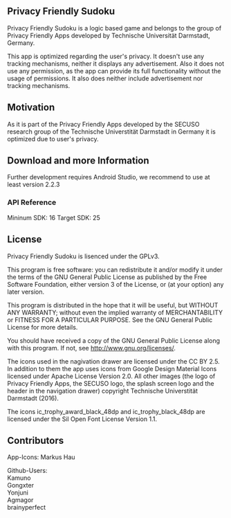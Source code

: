 ## Privacy Friendly Sudoku

Privacy Friendly Sudoku is a logic based game and belongs to the group of Privacy Friendly Apps developed by Technische Universität Darmstadt, Germany.

This app is optimized regarding the user's privacy. It doesn't use any tracking mechanisms, neither it displays any advertisement.
Also it does not use any permission, as the app can provide its full functionality without the usage of permissions. 
It also does neither include advertisement nor tracking mechanisms.

## Motivation 

As it is part of the Privacy Friendly Apps developed by the SECUSO research group of the Technische 
Universtität Darmstadt in Germany it is optimized due to user's privacy.


## Download and more Information

Further development requires Android Studio, we recommend to use at least version 2.2.3

### API Reference

Mininum SDK: 16
Target SDK: 25 

## License

Privacy Friendly Sudoku is lisenced under the GPLv3.

This program is free software: you can redistribute it and/or modify it under the terms of the GNU General Public License as published by the Free Software Foundation, either version 3 of the License, or (at your option) any later version.

This program is distributed in the hope that it will be useful, but WITHOUT ANY WARRANTY; without even the implied warranty of MERCHANTABILITY or FITNESS FOR A PARTICULAR PURPOSE. See the GNU General Public License for more details.

You should have received a copy of the GNU General Public License along with this program. If not, see http://www.gnu.org/licenses/.

The icons used in the nagivation drawer are licensed under the CC BY 2.5. In addition to them the app uses icons from Google Design Material Icons licensed under Apache License Version 2.0. All other images (the logo of Privacy Friendly Apps, the SECUSO logo, the splash screen logo and the header in the navigation drawer) copyright Technische Universtität Darmstadt (2016).

The icons ic_trophy_award_black_48dp and ic_trophy_black_48dp are licensed under the Sil Open Font License Version 1.1.

## Contributors

App-Icons:
Markus Hau

Github-Users: <br />
Kamuno <br />
Gongxter <br />
Yonjuni <br />
Agmagor <br />
brainyperfect <br />



